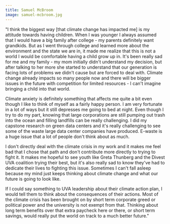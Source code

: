 ```yaml
---
title: Samuel McBroom
image: samuel-mcbroom.jpg
---
```

"I think the biggest way [that climate change has impacted me] is my attitude towards having children. When I was younger I always assumed that I would have a big family after college - my parents definitely want grandkids. But as I went through college and learned more about the environment and the state we are in, it made me realize that this is not a world I would be comfortable having a child grow up in. It's been really sad for me and my family - my mom initially didn't understand my decision, but after talking to her more she started to understand that our generation is facing lots of problems we didn't cause but are forced to deal with. Climate change already impacts so many people now and there will be bigger issues in the future with competition for limited resources - I can't imagine bringing a child into that world.

Climate anxiety is definitely something that affects me quite a bit even though I like to think of myself as a fairly happy person. I am very fortunate in a lot of ways but it still depresses me going to bed at night. Even though I try to do my part, knowing that large corporations are still pumping out trash into the ocean and filling landfills can be really challenging. I did my capstone research on green data centers and it's really challenging to see some of the waste large data center companies have produced. E-waste is a huge issue that a lot of people don't think about as much. 

I don't directly deal with the climate crisis in my work and it makes me feel bad that I chose that path and don't contribute more directly to trying to fight it. It makes me hopeful to see youth like Greta Thunberg and the Divest UVA coalition trying their best, but it's also really sad to know they've had to dedicate their lives to fighting this issue. Sometimes I can't fall asleep because my mind just keeps thinking about climate change and what our future is going to look like.

If I could say something to UVA leadership about their climate action plan, I would tell them to think about the consequences of their actions. Most of the climate crisis has been brought on by short term corporate greed or political power and the university is not exempt from that. Thinking about long term benefits over that extra paycheck here or there, or short term savings, would really put the world on track to a much better future."
